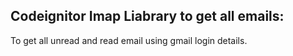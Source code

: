 ## Codeignitor Imap Liabrary to get all emails:

To get all unread and read email using gmail login details. 


